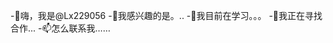 -👋嗨，我是@Lx229056 -👀我感兴趣的是。.. -🌱我目前在学习。。。 -💞我正在寻找合作... -📫怎么联系我…… <!--- LX229056/LX229056是一个✨特殊的✨仓库，因为它的‘README.md’（这个文件）出现在你的GitHub配置文件中。 您可以点击预览链接查看您的更改。 --->
